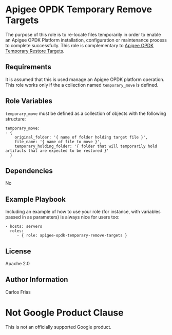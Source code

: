 Apigee OPDK Temporary Remove Targets
=========

The purpose of this role is to re-locate files temporarily in order to enable an Apigee OPDK Platform installation, 
configuration or maintenance process to complete successfully. This role is complementary to [Apigee OPDK Temporary 
Restore Targets](https://github.com/carlosfrias/apigee-opdk-temporary-restore-targets).

Requirements
------------

It is assumed that this is used manage an Apigee OPDK platform operation. This role works only if the a collection named 
`temporary_move` is defined.


Role Variables
--------------

`temporary_move` must be defined as a collection of objects with the following structure:

    temporary_move:
    - { 
        original_folder: '{ name of folder holding target file }', 
        file_name: '{ name of file to move }', 
        temporary_holding_folder: '{ folder that will temporarily hold artifacts that are expected to be restored }' 
      }

Dependencies
------------

No 

Example Playbook
----------------

Including an example of how to use your role (for instance, with variables passed in as parameters) is always nice for users too:

    - hosts: servers
      roles:
         - { role: apigee-opdk-temporary-remove-targets }

License
-------

Apache 2.0

Author Information
------------------

Carlos Frias


<!-- BEGIN Google Required Disclaimer -->

# Not Google Product Clause

This is not an officially supported Google product.
<!-- END Google Required Disclaimer -->
